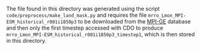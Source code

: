 The file found in this directory was generated using the script `code/preprocess/make_land_mask.py` and requires the file `mrro_Lmon_MPI-ESM_historical_r001i1850p3` to be downloaded from the [MPI-GE](https://esgf-data.dkrz.de/search/mpi-ge/) database and then only the first timestep accessed with CDO to produce `mrro_Lmon_MPI-ESM_historical_r001i1850p3_timestep1`, which is then stored in this directory.